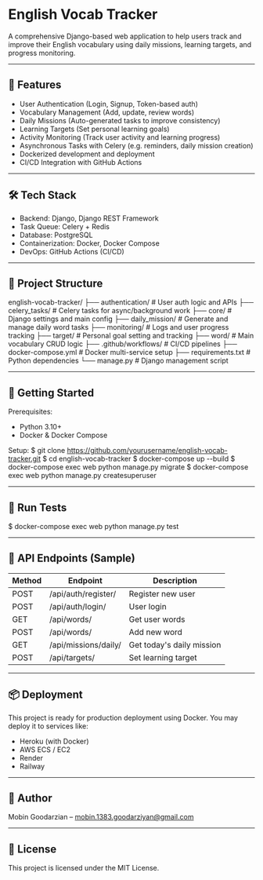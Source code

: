 English Vocab Tracker
=====================

A comprehensive Django-based web application to help users track and improve their English vocabulary using daily missions, learning targets, and progress monitoring.

----------------------------
🚀 Features
----------------------------
- User Authentication (Login, Signup, Token-based auth)
- Vocabulary Management (Add, update, review words)
- Daily Missions (Auto-generated tasks to improve consistency)
- Learning Targets (Set personal learning goals)
- Activity Monitoring (Track user activity and learning progress)
- Asynchronous Tasks with Celery (e.g. reminders, daily mission creation)
- Dockerized development and deployment
- CI/CD Integration with GitHub Actions

----------------------------
🛠️ Tech Stack
----------------------------
- Backend: Django, Django REST Framework
- Task Queue: Celery + Redis
- Database: PostgreSQL
- Containerization: Docker, Docker Compose
- DevOps: GitHub Actions (CI/CD)

----------------------------
📁 Project Structure
----------------------------
english-vocab-tracker/
├── authentication/        # User auth logic and APIs
├── celery_tasks/          # Celery tasks for async/background work
├── core/                  # Django settings and main config
├── daily_mission/         # Generate and manage daily word tasks
├── monitoring/            # Logs and user progress tracking
├── target/                # Personal goal setting and tracking
├── word/                  # Main vocabulary CRUD logic
├── .github/workflows/     # CI/CD pipelines
├── docker-compose.yml     # Docker multi-service setup
├── requirements.txt       # Python dependencies
└── manage.py              # Django management script

----------------------------
🧪 Getting Started
----------------------------
Prerequisites:
- Python 3.10+
- Docker & Docker Compose

Setup:
$ git clone https://github.com/yourusername/english-vocab-tracker.git
$ cd english-vocab-tracker
$ docker-compose up --build
$ docker-compose exec web python manage.py migrate
$ docker-compose exec web python manage.py createsuperuser

----------------------------
🧪 Run Tests
----------------------------
$ docker-compose exec web python manage.py test

----------------------------
🧠 API Endpoints (Sample)
----------------------------
| Method | Endpoint                  | Description                   |
|--------|---------------------------|-------------------------------|
| POST   | /api/auth/register/       | Register new user             |
| POST   | /api/auth/login/          | User login                    |
| GET    | /api/words/               | Get user words                |
| POST   | /api/words/               | Add new word                  |
| GET    | /api/missions/daily/      | Get today's daily mission     |
| POST   | /api/targets/             | Set learning target           |

----------------------------
📦 Deployment
----------------------------
This project is ready for production deployment using Docker. You may deploy it to services like:
- Heroku (with Docker)
- AWS ECS / EC2
- Render
- Railway

----------------------------
👤 Author
----------------------------
Mobin Goodarzian – mobin.1383.goodarziyan@gmail.com

----------------------------
📃 License
----------------------------
This project is licensed under the MIT License.

